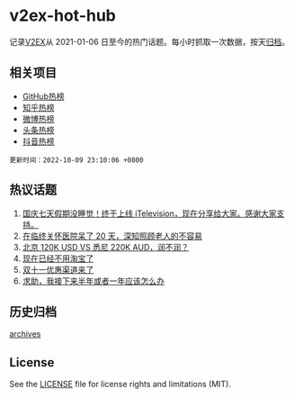 # v2ex-hot-hub

 记录[V2EX](https://www.v2ex.com/)从 2021-01-06 日至今的热门话题。每小时抓取一次数据，按天[归档](archives)。
 
 ## 相关项目

- [GitHub热榜](https://github.com/it985/github-hot-hub)
- [知乎热榜](https://github.com/it985/zhihu-hot-hub)
- [微博热榜](https://github.com/it985/weibo-hot-hub)
- [头条热榜](https://github.com/it985/toutiao-hot-hub)
- [抖音热榜](https://github.com/it985/douyin-hot-hub)


 `更新时间：2022-10-09 23:10:06 +0800`

## 热议话题

1. [国庆七天假期没睡觉！终于上线 iTelevision，现在分享给大家。感谢大家支持。](https://www.v2ex.com/t/885414)
1. [在临终关怀医院呆了 20 天，深知照顾老人的不容易](https://www.v2ex.com/t/885433)
1. [北京 120K USD VS 悉尼 220K AUD，润不润？](https://www.v2ex.com/t/885434)
1. [现在已经不用淘宝了](https://www.v2ex.com/t/885482)
1. [双十一优惠渠道来了](https://www.v2ex.com/t/885509)
1. [求助，我接下来半年或者一年应该怎么办](https://www.v2ex.com/t/885553)

## 历史归档

[archives](archives)

## License

See the [LICENSE](LICENSE) file for license rights and limitations (MIT).
